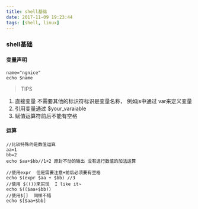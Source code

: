 ```yaml
---
title: shell基础
date: 2017-11-09 19:23:44
tags: [shell, linux]
---
```


### shell基础

#### 变量声明
```
name="ngnice"
echo $name
```
> TIPS
1. 直接变量 不需要其他的标识符标识是变量名称， 例如js中通过 var来定义变量
2.  引用变量通过 $your_varaiable
3. 赋值运算符前后不能有空格

#### 运算
```
//比较特殊的是数值运算
aa=1
bb=2
echo $aa+$bb//1+2 原封不动的输出 没有进行数值的加法运算

//使用expr  但是需要注意+前后必须要有空格
echo $(expr $aa + $bb) //3
//使用 $(())来实现  I like it~
echo $(($aa+$bb))
//使用$[]  同样不错
echo $[$aa+$bb]
```

